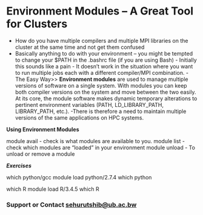 # Environment Modules – A Great Tool for Clusters

- How do you have multiple compilers and multiple MPI libraries on the cluster at the same time and not get them confused
- Basically anything to do with your environment – you might be tempted to change your $PATH in the .bashrc file (if you are   using Bash) - Initially this sounds like a pain - It doesn’t work in the situation where you want to run multiple jobs each with a different compiler/MPI combination.
-The Easy Way>> **Environment modules** are used to manage multiple versions of software on a single system.
With modules you can keep both compiler versions on the system and move between the two easily.
At its core, the module software makes dynamic temporary alterations to pertinent environment variables (PATH, LD_LIBRARY_PATH, LIBRARY_PATH, etc.).
-There is therefore a need to maintain multiple versions of the same applications on HPC systems.

**Using Environment Modules**

module avail - check is what modules are available to you.
module list - check which modules are “loaded” in your environment
module unload - To unload or remove a module

**_Exercises_**

which python/gcc
module load python/2.7.4
which python


which R 
module load R/3.4.5
which R




### Support or Contact sehurutshib@ub.ac.bw


